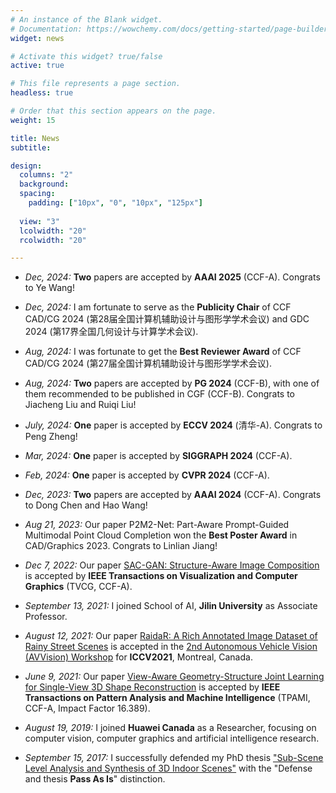 ```yaml
---
# An instance of the Blank widget.
# Documentation: https://wowchemy.com/docs/getting-started/page-builder/
widget: news

# Activate this widget? true/false
active: true

# This file represents a page section.
headless: true

# Order that this section appears on the page.
weight: 15

title: News
subtitle:

design:
  columns: "2"
  background:
  spacing:
    padding: ["10px", "0", "10px", "125px"]
  
  view: "3"
  lcolwidth: "20"
  rcolwidth: "20"

---
```

* *Dec, 2024:* **Two** papers are accepted by **AAAI 2025** (CCF-A).  Congrats to Ye Wang!

* *Dec, 2024:* I am fortunate to serve as the **Publicity Chair** of CCF CAD/CG 2024 (第28届全国计算机辅助设计与图形学学术会议) and GDC 2024 (第17界全国几何设计与计算学术会议).  

* *Aug, 2024:* I was fortunate to get the **Best Reviewer Award** of CCF CAD/CG 2024 (第27届全国计算机辅助设计与图形学学术会议). 

* *Aug, 2024:* **Two** papers are accepted by **PG 2024** (CCF-B), with one of them recommended to be published in CGF (CCF-B). Congrats to Jiacheng Liu and Ruiqi Liu!

* *July, 2024:* **One** paper is accepted by **ECCV 2024** (清华-A). Congrats to Peng Zheng!

* *Mar, 2024:* **One** paper is accepted by **SIGGRAPH 2024** (CCF-A).

* *Feb, 2024:* **One** paper is accepted by **CVPR 2024** (CCF-A).

* *Dec, 2023:* **Two** papers are accepted by **AAAI 2024** (CCF-A).  Congrats to Dong Chen and Hao Wang!

* *Aug 21, 2023:* Our paper P2M2-Net: Part-Aware Prompt-Guided Multimodal Point Cloud Completion won the **Best Poster Award** in CAD/Graphics 2023. Congrats to Linlian Jiang!

* *Dec 7, 2022:* Our paper [SAC-GAN: Structure-Aware Image Composition](https://ieeexplore.ieee.org/document/9973820) is accepted by **IEEE Transactions on Visualization and Computer Graphics** (TVCG, CCF-A).

* *September 13, 2021:* I joined School of AI, **Jilin University** as Associate Professor.

* *August 12, 2021:* Our paper [RaidaR: A Rich Annotated Image Dataset of Rainy Street Scenes](https://raidar-dataset.com/) is accepted in the [2nd Autonomous Vehicle Vision (AVVision) Workshop](https://avvision.xyz/iccv21/) for **ICCV2021**, Montreal, Canada.

* *June 9, 2021:* Our paper [View-Aware Geometry-Structure Joint Learning for Single-View 3D Shape Reconstruction](http://www.gaoyue.org/en/resrc/detail/research_vgsnet.html) is accepted by **IEEE Transactions on Pattern Analysis and Machine Intelligence** (TPAMI, CCF-A, Impact Factor 16.389).

* *August 19, 2019:* I joined **Huawei Canada** as a Researcher, focusing on computer vision, computer graphics and artificial intelligence research.

* *September 15, 2017:* I successfully defended my PhD thesis ["Sub-Scene Level Analysis and Synthesis of 3D Indoor Scenes"](http://summit.sfu.ca/item/18499) with the "Defense and thesis **Pass As Is**" distinction.